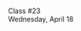 <div class="lecture2">

<div class="column_date">
<p markdown="block">

 <br>
Class #23<br>
Wednesday, April 18
</p>
</div>
<div class="column_materials">
<p markdown="block">


</p>
</div>

<div class="column_assign">
<p markdown="block">



</p>
</div>

</div>
